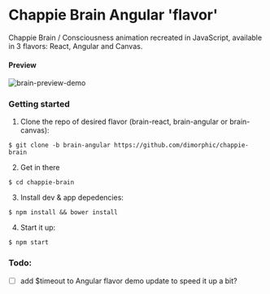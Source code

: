 # Chappie Brain Angular 'flavor'
Chappie Brain / Consciousness animation recreated in JavaScript, available in 3 flavors: React, Angular and Canvas.

#### Preview

![brain-preview-demo](http://i.imgur.com/U0zdZkh.jpg)

### Getting started

1. Clone the repo of desired flavor (brain-react, brain-angular or brain-canvas):
  
  `$ git clone -b brain-angular https://github.com/dimorphic/chappie-brain`

2. Get in there

  `$ cd chappie-brain`
  
3. Install dev & app depedencies:

  `$ npm install && bower install`
  
4. Start it up:

  `$ npm start`

### Todo:

- [ ] add $timeout to Angular flavor demo update to speed it up a bit?

